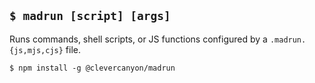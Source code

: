 ## `$ madrun [script] [args]`

Runs commands, shell scripts, or JS functions configured by a `.madrun.{js,mjs,cjs}` file.

```
$ npm install -g @clevercanyon/madrun
```
